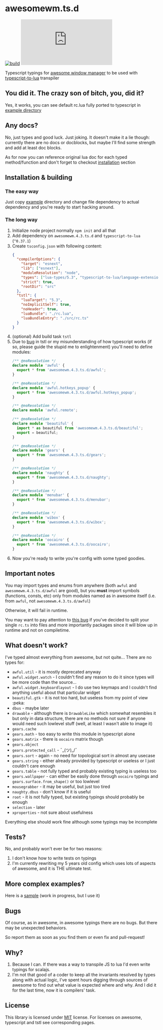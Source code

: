# awesomewm.ts.d

[![build](https://github.com/saksmt/awesomewm.d.ts/workflows/build/badge.svg)](https://github.com/saksmt/awesomewm.d.ts/actions?query=workflow%3Abuild+branch%3Adevelop) [![npm](https://img.shields.io/npm/v/awesomewm.4.3.ts.d)](https://www.npmjs.com/package/awesomewm.4.3.ts.d)

Typescript typings for [awesome window manager](https://github.com/awesomeWM/awesome) to be used with
[typescript-to-lua](https://github.com/TypeScriptToLua/TypeScriptToLua) transpiler

## You did it. The crazy son of bitch, you, did it?

Yes, it works, you can see default rc.lua fully ported to typescript in [example directory](./example/src/rc.ts)

## Any docs?

No, just types and good luck. Just joking. It doesn't make it a lie though:
currently there are no docs or docblocks, but maybe I'll find some strength and add at least doc blocks.

As for now you can reference original lua doc for each typed method/function and don't forget to checkout [installation](#installation--building)
section

## Installation & building

### The easy way

Just copy [example](example) directory and change file dependency to actual dependency and you're ready to start hacking around.

### The long way

1. Initialize node project normally `npm init` and all that
2. Add dependency on `awesomewm.4.3.ts.d` and `typescript-to-lua` (`^0.37.1`)
3. Create `tsconfig.json` with following content:
   ```json
   {
     "compilerOptions": {
       "target": "esnext",
       "lib": ["esnext"],
       "moduleResolution": "node",
       "types": ["lua-types/5.3", "typescript-to-lua/language-extensions", "awesomewm.4.3.ts.d"],
       "strict": true,
       "rootDir": "src"
     },
     "tstl": {
       "luaTarget": "5.3",
       "noImplicitSelf": true,
       "noHeader": true,
       "luaBundle": "./rc.lua",
       "luaBundleEntry": "./src/rc.ts"
     }
   }
   ```
4. (optional) Add build task `tstl`
5. Due to [bug](https://github.com/TypeScriptToLua/TypeScriptToLua/issues/975) in tstl or my misunderstanding of how typescript works (if
   so, please guide the stupid me to enlightenment) you'll need to define modules:
   ```typescript
   /** @noResolution */
   declare module 'awful' {
     export * from 'awesomewm.4.3.ts.d/awful';
   }
   
   /** @noResolution */
   declare module 'awful.hotkeys_popup' {
     export * from 'awesomewm.4.3.ts.d/awful.hotkeys_popup';
   }
   
   /** @noResolution */
   declare module 'awful.remote';
   
   /** @noResolution */
   declare module 'beautiful' {
     import * as beautiful from 'awesomewm.4.3.ts.d/beautiful';
     export = beautiful;
   }
   
   /** @noResolution */
   declare module 'gears' {
     export * from 'awesomewm.4.3.ts.d/gears';
   }
   
   /** @noResolution */
   declare module 'naughty' {
     export * from 'awesomewm.4.3.ts.d/naughty';
   }
   
   /** @noResolution */
   declare module 'menubar' {
     export * from 'awesomewm.4.3.ts.d/menubar';
   }
   
   /** @noResolution */
   declare module 'wibox' {
     export * from 'awesomewm.4.3.ts.d/wibox';
   }
   
   /** @noResolution */
   declare module 'oocairo' {
     export * from 'awesomewm.4.3.ts.d/oocairo';
   }
   ```
6. Now you're ready to write you're config with some typed goodies.

## Important notes

You may import types and enums from anywhere (both `awful` and `awesomewm.4.3.ts.d/awful` are good), but you **must**
import symbols (functions, consts, etc) only from modules named as in awesome itself (i.e. from `awful`, not `awesomewm.4.3.ts.d/awful`)

Otherwise, it will fail in runtime.

You may want to pay attention to [this bug](https://github.com/TypeScriptToLua/TypeScriptToLua/issues/976) if you've decided 
to split your single `rc.ts` into files and more importantly packages since it will blow up in runtime and not on compiletime.

## What doesn't work?

I've typed almost everything from awesome, but not quite... There are no types for:
 - `awful.util` - it is mostly deprecated anyway
 - `awful.widget.watch` - I couldn't find any reason to do it since types will be more code than the source...
 - `awful.widget.keyboardlayout` - I do use two keymaps and I couldn't find anything useful about that particular widget
 - `beautiful.gtk` - it is not too hard, but useless from my point of view :peka:
 - `dbus` - maybe later
 - `drawable` - although there is `DrawableLike` which somewhat resembles it but only in data structure, there are no methods
                not sure if anyone would need such lowlevel stuff (well, at least I wasn't able to image it)
 - `gears.cache`
 - `gears.math` - too easy to write this module in typescript alone
 - `gears.matrix` - there is `oocairo` matrix though
 - `gears.object`
 - `gears.protected_call` - ¯\_(ツ)_/¯
 - `gears.sort` - again - no need for topological sort in almost any usecase
 - `gears.string` - either already provided by typescript or useless or I just couldn't care enough
 - `gears.table` - not fully typed and probably existing typing is useless too
 - `gears.wallpaper` - can either be easily done through `oocairo` typings and `gears.surface.from_shape()` or too lowlevel
 - `mousegrabber` - it may be useful, but just too tired
 - `naughty.dbus` - don't know if it is useful
 - `root` - it is not fully typed, but existing typings should probably be enough
 - `selection` - later
 - `xproperties` - not sure about usefulness

Everything else should work fine although some typings may be incomplete

## Tests?

No, and probably won't ever be for two reasons:
1. I don't know how to write tests on typings
2. I'm currently rewriting my 5 years old config which uses lots of aspects of awesome, and it is THE ultimate test.

## More complex examples?

Here is a [sample](https://github.com/saksmt/awesomewm-iwm) (work in progress, but I use it)

## Bugs

Of course, as in awesome, in awesome typings there are no bugs. But there may be unexpected behaviors.

So report them as soon as you find them or even fix and pull-request!

## Why?

1. Because I can. If there was a way to transpile JS to lua I'd even write typings for scalajs.
2. I'm not that good of a coder to keep all the invariants resolved by types along with actual logic, I've spent hours digging through
   sources of awesome to find out what value is expected where and why. And I did it for the last time, now it is compilers' task.

## License

This library is licensed under [MIT](LICENSE) license. For licenses on awesome, typescript and tstl see corresponding pages.
